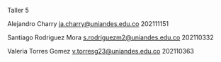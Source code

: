 Taller 5

Alejandro Charry ja.charry@uniandes.edu.co 202111151

Santiago Rodriguez Mora s.rodriguezm2@uniandes.edu.co 202110332

Valeria Torres Gomez v.torresg23@uniandes.edu.co 202110363